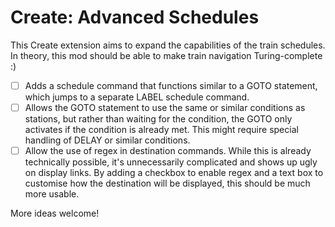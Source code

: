 # Create: Advanced Schedules

This Create extension aims to expand the capabilities of the train schedules. In theory, this mod should be able to make train navigation Turing-complete :)

- [ ] Adds a schedule command that functions similar to a GOTO statement, which jumps to a separate LABEL schedule command.
- [ ] Allows the GOTO statement to use the same or similar conditions as stations, but rather than waiting for the condition, the GOTO only activates if the condition is already met. This might require special handling of DELAY or similar conditions.
- [ ] Allow the use of regex in destination commands. While this is already technically possible, it's unnecessarily complicated and shows up ugly on display links. By adding a checkbox to enable regex and a text box to customise how the destination will be displayed, this should be much more usable.

More ideas welcome!